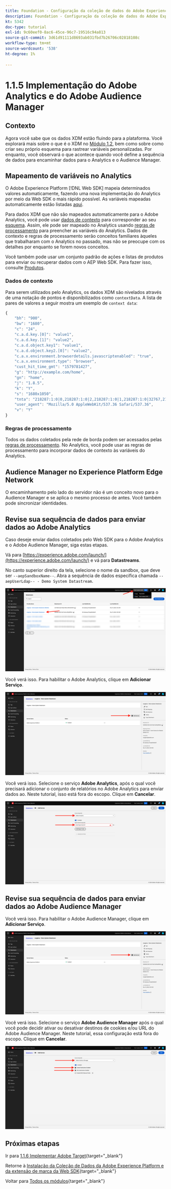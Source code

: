 ```yaml
---
title: Foundation - Configuração da coleção de dados do Adobe Experience Platform e da extensão Web SDK - Implementação do Adobe Analytics e do Adobe Audience Manager
description: Foundation - Configuração da coleção de dados do Adobe Experience Platform e da extensão Web SDK - Implementação do Adobe Analytics e do Adobe Audience Manager
kt: 5342
doc-type: tutorial
exl-id: 9c60eef0-8ac6-45ce-96c7-19516c94a813
source-git-commit: 3d61d91111d8693ab031fbd7b26706c02818108c
workflow-type: tm+mt
source-wordcount: '538'
ht-degree: 1%

---
```


# 1.1.5 Implementação do Adobe Analytics e do Adobe Audience Manager

## Contexto

Agora você sabe que os dados XDM estão fluindo para a plataforma. Você explorará mais sobre o que é o XDM no [Módulo 1.2](./../dc1.2/data-ingestion.md), bem como sobre como criar seu próprio esquema para rastrear variáveis personalizadas. Por enquanto, você observará o que acontece quando você define a sequência de dados para encaminhar dados para o Analytics e o Audience Manager.

## Mapeamento de variáveis no Analytics

O Adobe Experience Platform [!DNL Web SDK] mapeia determinados valores automaticamente, fazendo uma nova implementação do Analytics por meio da Web SDK o mais rápido possível. As variáveis mapeadas automaticamente estão listadas [aqui](https://experienceleague.adobe.com/docs/experience-platform/edge/data-collection/adobe-analytics/automatically-mapped-vars.html?lang=pt-BR#data-collection).

Para dados XDM que não são mapeados automaticamente para o Adobe Analytics, você pode usar [dados de contexto](https://experienceleague.adobe.com/docs/analytics/implementation/vars/page-vars/contextdata.html?lang=pt-BR) para corresponder ao seu [esquema](https://experienceleague.adobe.com/docs/experience-platform/xdm/schema/composition.html?lang=pt-BR). Assim, ele pode ser mapeado no Analytics usando [regras de processamento](https://experienceleague.adobe.com/docs/analytics/admin/admin-tools/processing-rules/processing-rules-configuration/t-processing-rules.html?lang=pt-BR) para preencher as variáveis do Analytics. Dados de contexto e regras de processamento serão conceitos familiares àqueles que trabalharam com o Analytics no passado, mas não se preocupe com os detalhes por enquanto se forem novos conceitos.

Você também pode usar um conjunto padrão de ações e listas de produtos para enviar ou recuperar dados com o AEP Web SDK. Para fazer isso, consulte [Produtos](https://experienceleague.adobe.com/docs/experience-platform/edge/data-collection/collect-commerce-data.html?lang=pt-BR#data-collection).

### Dados de contexto

Para serem utilizados pelo Analytics, os dados XDM são nivelados através de uma notação de pontos e disponibilizados como `contextData`. A lista de pares de valores a seguir mostra um exemplo de `context data`:

```javascript
{
    "bh": "900",
    "bw": "1680",
    "c": "24",
    "c.a.d.key.[0]": "value1",
    "c.a.d.key.[1]": "value2",
    "c.a.d.object.key1": "value1",
    "c.a.d.object.key2.[0]": "value2",
    "c.a.x.environment.browserdetails.javascriptenabled": "true",
    "c.a.x.environment.type": "browser",
    "cust_hit_time_gmt": "1579781427",
    "g": "http://example.com/home",
    "gn": "home",
    "j": "1.8.5",
    "k": "Y",
    "s": "1680x1050",
    "tnta": "218287:1:0|0,218287:1:0|2,218287:1:0|1,218287:1:0|32767,218287:1:01,218287:1:0|0,218287:1:0|1,218287:1:0|0,218287:1:0|1",
    "user_agent": "Mozilla/5.0 AppleWebKit/537.36 Safari/537.36",
    "v": "Y"
}
```

### Regras de processamento

Todos os dados coletados pela rede de borda podem ser acessados pelas [regras de processamento](https://experienceleague.adobe.com/docs/analytics/admin/admin-tools/processing-rules/processing-rules-configuration/t-processing-rules.html?lang=pt-BR). No Analytics, você pode usar as regras de processamento para incorporar dados de contexto às variáveis do Analytics.

## Audience Manager no Experience Platform Edge Network

O encaminhamento pelo lado do servidor não é um conceito novo para o Audience Manager e se aplica o mesmo processo de antes. Você também pode sincronizar identidades.

## Revise sua sequência de dados para enviar dados ao Adobe Analytics

Caso deseje enviar dados coletados pelo Web SDK para o Adobe Analytics e o Adobe Audience Manager, siga estas etapas.

Vá para [https://experience.adobe.com/launch/](https://experience.adobe.com/launch/) e vá para **Datastreams**.

No canto superior direito da tela, selecione o nome da sandbox, que deve ser `--aepSandboxName--`. Abra a sequência de dados específica chamada `--aepUserLdap-- - Demo System Datastream`.

![Clique no ícone Configuração do Edge na navegação à esquerda](./images/edgeconfig1b.png)

Você verá isso. Para habilitar o Adobe Analytics, clique em **Adicionar Serviço**.

![Depurador da AEP](./images/aa2.png)

Você verá isso. Selecione o serviço **Adobe Analytics**, após o qual você precisará adicionar o conjunto de relatórios no Adobe Analytics para enviar dados ao. Neste tutorial, isso está fora do escopo. Clique em **Cancelar**.

![Depurador da AEP](./images/aa3.png)

## Revise sua sequência de dados para enviar dados ao Adobe Audience Manager

Você verá isso. Para habilitar o Adobe Audience Manager, clique em **Adicionar Serviço**.

![Depurador da AEP](./images/aa2.png)

Você verá isso. Selecione o serviço **Adobe Audience Manager** após o qual você pode decidir ativar ou desativar destinos de cookies e/ou URL do Adobe Audience Manager. Neste tutorial, essa configuração está fora do escopo. Clique em **Cancelar**.

![Depurador da AEP](./images/aam1.png)

## Próximas etapas

Ir para [1.1.6 Implementar Adobe Target](./ex6.md){target="_blank"}

Retorne à [Instalação da Coleção de Dados da Adobe Experience Platform e da extensão de marca da Web SDK](./data-ingestion-launch-web-sdk.md){target="_blank"}

Voltar para [Todos os módulos](./../../../../overview.md){target="_blank"}
